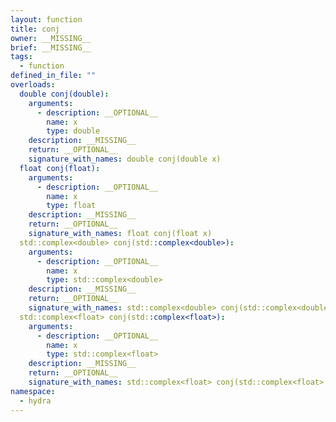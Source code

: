 ```yaml
---
layout: function
title: conj
owner: __MISSING__
brief: __MISSING__
tags:
  - function
defined_in_file: ""
overloads:
  double conj(double):
    arguments:
      - description: __OPTIONAL__
        name: x
        type: double
    description: __MISSING__
    return: __OPTIONAL__
    signature_with_names: double conj(double x)
  float conj(float):
    arguments:
      - description: __OPTIONAL__
        name: x
        type: float
    description: __MISSING__
    return: __OPTIONAL__
    signature_with_names: float conj(float x)
  std::complex<double> conj(std::complex<double>):
    arguments:
      - description: __OPTIONAL__
        name: x
        type: std::complex<double>
    description: __MISSING__
    return: __OPTIONAL__
    signature_with_names: std::complex<double> conj(std::complex<double> x)
  std::complex<float> conj(std::complex<float>):
    arguments:
      - description: __OPTIONAL__
        name: x
        type: std::complex<float>
    description: __MISSING__
    return: __OPTIONAL__
    signature_with_names: std::complex<float> conj(std::complex<float> x)
namespace:
  - hydra
---
```

